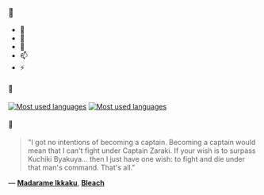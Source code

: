 ### 👋

- 🔭
- 🌱
- 💬
- 📫
- ⚡

#### 🧏

[![Most used languages](https://github-readme-stats-aynah.vercel.app/api/top-langs/?username=aynh&theme=solarized-dark&langs_count=6&layout=compact&hide_title=true)](https://github.com/anuraghazra/github-readme-stats#gh-dark-mode-only)
[![Most used languages](https://github-readme-stats-aynah.vercel.app/api/top-langs/?username=aynh&theme=solarized-light&langs_count=6&layout=compact&hide_title=true)](https://github.com/anuraghazra/github-readme-stats#gh-light-mode-only)

#### 💬

> "I got no intentions of becoming a captain. Becoming a captain would mean that I can't fight under Captain Zaraki. If your wish is to surpass Kuchiki Byakuya... then I just have one wish: to fight and die under that man's command. That's all."

&mdash; [**Madarame Ikkaku**](https://myanimelist.net/character.php?q=Madarame%20Ikkaku&cat=character), [**Bleach**](https://myanimelist.net/search/all?q=Bleach&cat=all)
